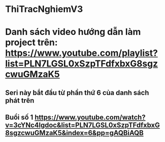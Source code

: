 # ThiTracNghiemV3
# Danh sách video hướng dẫn làm project trên: https://www.youtube.com/playlist?list=PLN7LGSL0xSzpTFdfxbxG8sgzcwuGMzaK5
## Seri này bắt đầu từ phần thứ 6 của danh sách phát trên
## Buổi số 1 https://www.youtube.com/watch?v=3cYNc4lgdoc&list=PLN7LGSL0xSzpTFdfxbxG8sgzcwuGMzaK5&index=6&pp=gAQBiAQB

